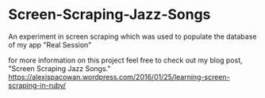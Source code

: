 # Screen-Scraping-Jazz-Songs
An experiment in screen scraping which was used to populate the database of my app "Real Session"

for more information on this project feel free to check out my blog post, "Screen Scraping Jazz Songs." 
https://alexispacowan.wordpress.com/2016/01/25/learning-screen-scraping-in-ruby/
